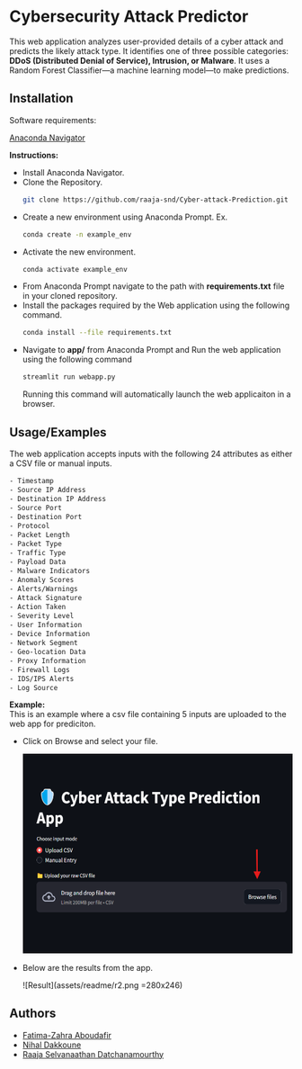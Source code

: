 
# Cybersecurity Attack Predictor


This web application analyzes user-provided details of a cyber attack and predicts the likely attack type. It identifies one of three possible categories: **DDoS (Distributed Denial of Service), Intrusion, or Malware**. It uses a Random Forest Classifier—a machine learning model—to make predictions.


## Installation

Software requirements:

[Anaconda Navigator](https://www.anaconda.com/download)

**Instructions:**

- Install Anaconda Navigator.
- Clone the Repository.
    ```bash
    git clone https://github.com/raaja-snd/Cyber-attack-Prediction.git
    ```
- Create a new environment using Anaconda Prompt. Ex.
    ```bash
    conda create -n example_env
    ```
- Activate the new environment.
    ```bash
    conda activate example_env
    ```
- From Anaconda Prompt navigate to the path with **requirements.txt** file in your cloned repository.
- Install the packages required by the Web application using the following command.
    ```bash
    conda install --file requirements.txt
    ```
- Navigate to **app/** from Anaconda Prompt and Run the web application using the following command
    ```bash
    streamlit run webapp.py
    ```
    Running this command will automatically launch the web applicaiton in a browser.
    
## Usage/Examples

The web application accepts inputs with the following 24 attributes as either a CSV file or manual inputs.

    - Timestamp
    - Source IP Address
    - Destination IP Address
    - Source Port
    - Destination Port
    - Protocol
    - Packet Length
    - Packet Type
    - Traffic Type
    - Payload Data
    - Malware Indicators
    - Anomaly Scores
    - Alerts/Warnings
    - Attack Signature
    - Action Taken
    - Severity Level
    - User Information
    - Device Information
    - Network Segment
    - Geo-location Data
    - Proxy Information
    - Firewall Logs
    - IDS/IPS Alerts
    - Log Source

**Example:**  
This is an example where a csv file containing 5 inputs are uploaded to the web app for prediciton.

- Click on Browse and select your file.

    <img src="assets/readme/r1.png" alt="drawing" width="521" height="355"/>

- Below are the results from the app.

    ![Result](assets/readme/r2.png =280x246)
## Authors

- [Fatima-Zahra Aboudafir](https://github.com/Fatima-ZahraAB)
- [Nihal Dakkoune](https://github.com/Nihal-DAKKOUNE)
- [Raaja Selvanaathan Datchanamourthy](https://github.com/raaja-snd)


